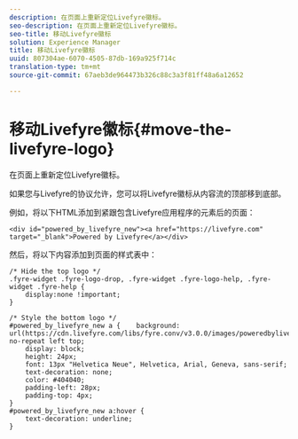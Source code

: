 ```yaml
---
description: 在页面上重新定位Livefyre徽标。
seo-description: 在页面上重新定位Livefyre徽标。
seo-title: 移动Livefyre徽标
solution: Experience Manager
title: 移动Livefyre徽标
uuid: 807304ae-6070-4505-87db-169a925f714c
translation-type: tm+mt
source-git-commit: 67aeb3de964473b326c88c3a3f81ff48a6a12652

---
```



# 移动Livefyre徽标{#move-the-livefyre-logo}

在页面上重新定位Livefyre徽标。

如果您与Livefyre的协议允许，您可以将Livefyre徽标从内容流的顶部移到底部。

例如，将以下HTML添加到紧跟包含Livefyre应用程序的元素后的页面：

```
<div id="powered_by_livefyre_new"><a href="https://livefyre.com" target="_blank">Powered by Livefyre</a></div>
```

然后，将以下内容添加到页面的样式表中：

```
/* Hide the top logo */ 
.fyre-widget .fyre-logo-drop, .fyre-widget .fyre-logo-help, .fyre-widget .fyre-help { 
    display:none !important; 
} 
  
/* Style the bottom logo */ 
#powered_by_livefyre_new a {    background: url(https://cdn.livefyre.com/libs/fyre.conv/v3.0.0/images/poweredbylivefyre.png) no-repeat left top; 
    display: block; 
    height: 24px; 
    font: 13px "Helvetica Neue", Helvetica, Arial, Geneva, sans-serif; 
    text-decoration: none; 
    color: #404040; 
    padding-left: 28px; 
    padding-top: 4px; 
} 
#powered_by_livefyre_new a:hover { 
    text-decoration: underline; 
}
```

